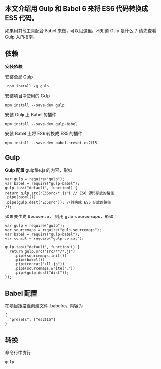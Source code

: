 **本文介绍用 Gulp 和 Babel 6 来将 ES6 代码转换成 ES5 代码。**
---
如果用其他工具配合 Babel 来做，可以见这里。不知道 Gulp 是什么？
请先查看Gulp 入门指南。

依赖
----

**安装依赖**

安装全局 Gulp

     npm install -g gulp 

安装项目中使用的 Gulp

    npm install --save-dev gulp

安装 Gulp 上 Babel 的插件

    npm install --save-dev gulp-babel

安装 Babel 上将 ES6 转换成 ES5 的插件

    npm install --save-dev babel-preset-es2015

Gulp
---
**Gulp 配置**
gulpfile.js 的内容，形如

    var gulp = require("gulp");
    var babel = require("gulp-babel");
    gulp.task("default", function() {
    return gulp.src("ES6src/*.js") // ES6 源码存放的路径 
    .pipe(babel()) 
    .pipe(gulp.dest("ES5src")); //转换成 ES5 存放的路径 
    });

如果要生成 Soucemap， 则用 gulp-sourcemaps，形如：

    var gulp = require("gulp");
    var sourcemaps = require("gulp-sourcemaps");
    var babel = require("gulp-babel");
    var concat = require("gulp-concat");
    
    gulp.task("default", function () {
      return gulp.src("src/**/*.js")
        .pipe(sourcemaps.init())
        .pipe(babel())
        .pipe(concat("all.js"))
        .pipe(sourcemaps.write("."))
        .pipe(gulp.dest("dist"));
    });

Babel 配置
----
在项目跟路径创建文件 .babelrc。内容为

    {
      "presets": ["es2015"]
    }

转换
---
命令行中执行

    gulp

 
